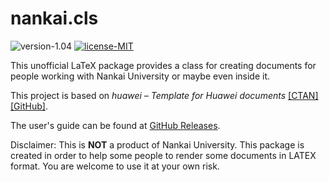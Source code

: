 # nankai.cls

![version-1.04](https://img.shields.io/badge/version-1.04-blue)
[![license-MIT](https://img.shields.io/badge/license-MIT-green)](https://github.com/AlumiK/nankai.cls/blob/main/LICENSE)

This unofficial LaTeX package provides a class for creating documents for people working with Nankai University or maybe even inside it.

This project is based on *huawei – Template for Huawei documents* [[CTAN]](https://ctan.org/pkg/huawei) [[GitHub]](https://github.com/yegor256/huawei.cls).

The user's guide can be found at [GitHub Releases](https://github.com/alumik/nankai-document/releases).

Disclaimer: This is **NOT** a product of Nankai University. This package is created in order to help some people to render some documents in LATEX format. You are welcome to use it at your own risk.
